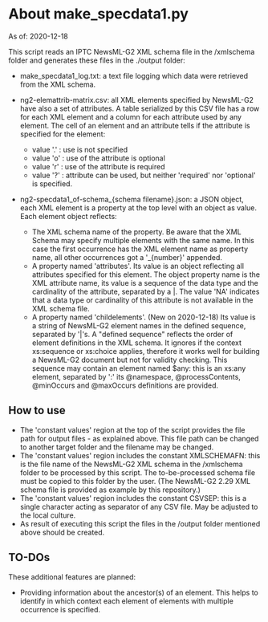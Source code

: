 # About make_specdata1.py

As of: 2020-12-18

This script reads an IPTC NewsML-G2 XML schema file in the /xmlschema folder and generates these files in the ./output folder:

* make_specdata1_log.txt: a text file logging which data were retrieved from the XML schema.
* ng2-elemattrib-matrix.csv: all XML elements specified by NewsML-G2 have also a set of attributes. A table serialized by this CSV file has a row for each XML element and a column for each attribute used by any element. The cell of an element and an attribute tells if the attribute is specified for the element:
    * value '.' : use is not specified
    * value 'o' : use of the attribute is optional
    * value 'r' : use of the attribute is required
    * value '?' : attribute can be used, but neither 'required' nor 'optional' is specified.
    
* ng2-specdata1_of-schema_{schema filename}.json: a JSON object, each XML element is a property at the top level with an object as value. Each element object reflects:
    * The XML schema name of the property. Be aware that the XML Schema may specify multiple elements with the same name. In this case the first occurrence has the XML element name as property name, all other occurrences got a '_{number}' appended.
    * A property named 'attributes'. Its value is an object reflecting all attributes specified for this element. The object property name is the XML attribute name, its value is a sequence of the data type and the cardinality of the attribute, separated by a |. The value 'NA' indicates that a data type or cardinality of this attribute is not available in the XML schema file.
    * A property named 'childelements'. (New on 2020-12-18) Its value is a string of NewsML-G2 element names in the defined sequence, separated by '|'s. A "defined sequence" reflects the order of element definitions in the XML schema. It ignores if the context xs:sequence or xs:choice applies, therefore it works well for building a NewsML-G2 document but not for validity checking. This sequence may contain an element named $any: this is an xs:any element, separated by ':' its @namespace, @processContents, @minOccurs and  @maxOccurs definitions are provided. 
    
## How to use

* The 'constant values' region at the top of the script provides the file path for output files - as explained above. This file path can be changed to another target folder and the filename may be changed.
* The 'constant values' region includes the constant XMLSCHEMAFN: this is the file name of the NewsML-G2 XML schema in the /xmlschema folder to be processed by this script. The to-be-processed schema file must be copied to this folder by the user. (The NewsML-G2 2.29 XML schema file is provided as example by this repository.)  
* The 'constant values' region includes the constant CSVSEP: this is a single character acting as separator of any CSV file. May be adjusted to the local culture.
* As result of executing this script the files in the /output folder mentioned above should be created.

## TO-DOs

These additional features are planned:
* Providing information about the ancestor(s) of an element. This helps to identify in which context each element of elements with multiple occurrence is specified.

    